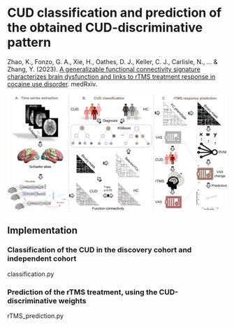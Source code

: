 # CUD classification and prediction of the obtained CUD-discriminative pattern
Zhao, K., Fonzo, G. A., Xie, H., Oathes, D. J., Keller, C. J., Carlisle, N., ... & Zhang, Y. (2023). [A generalizable functional connectivity signature characterizes brain dysfunction and links to rTMS treatment response in cocaine use disorder](https://www.ncbi.nlm.nih.gov/pmc/articles/PMC10168499/?utm_source=Other&utm_medium=rss&utm_content=1H_ca59kJO-Nxb9oyhLMRtlyW18GyMCICa-_W3V7fIzUnWagNj&ff=20230510125900&v=2.17.9.post6+86293ac). medRxiv.

<div align=center>
<img width="1000" alt="1669910392114" src="https://github.com/zhangyubrain/FCN-CUD-Phenotyping-rTMS/blob/main/img/1695421844211.png">
</div>

## Implementation<br />
### Classification of the CUD in the discovery cohort and independent cohort
classification.py
### Prediction of the rTMS treatment, using the CUD-discriminative weights
rTMS_prediction.py
